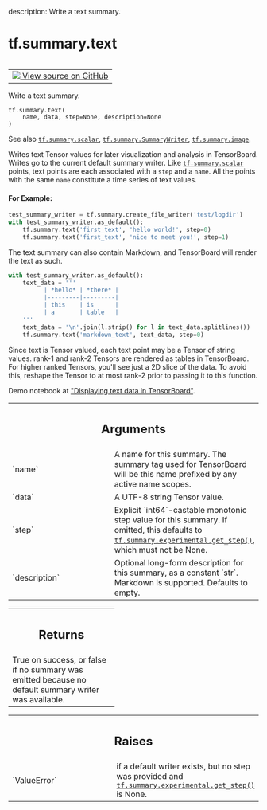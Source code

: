 description: Write a text summary.

<div itemscope itemtype="http://developers.google.com/ReferenceObject">
<meta itemprop="name" content="tf.summary.text" />
<meta itemprop="path" content="Stable" />
</div>

# tf.summary.text

<!-- Insert buttons and diff -->

<table class="tfo-notebook-buttons tfo-api nocontent" align="left">
<td>
  <a target="_blank" href="https://github.com/tensorflow/tensorboard/tree/2.7.0/tensorboard/plugins/text/summary_v2.py#L26-L97">
    <img src="https://www.tensorflow.org/images/GitHub-Mark-32px.png" />
    View source on GitHub
  </a>
</td>
</table>



Write a text summary.

<pre class="devsite-click-to-copy prettyprint lang-py tfo-signature-link">
<code>tf.summary.text(
    name, data, step=None, description=None
)
</code></pre>



<!-- Placeholder for "Used in" -->

See also <a href="../../tf/summary/scalar.md"><code>tf.summary.scalar</code></a>, <a href="../../tf/summary/SummaryWriter.md"><code>tf.summary.SummaryWriter</code></a>, <a href="../../tf/summary/image.md"><code>tf.summary.image</code></a>.

Writes text Tensor values for later visualization and analysis in TensorBoard.
Writes go to the current default summary writer.  Like <a href="../../tf/summary/scalar.md"><code>tf.summary.scalar</code></a>
points, text points are each associated with a `step` and a `name`.
All the points with the same `name` constitute a time series of text values.

#### For Example:


```python
test_summary_writer = tf.summary.create_file_writer('test/logdir')
with test_summary_writer.as_default():
    tf.summary.text('first_text', 'hello world!', step=0)
    tf.summary.text('first_text', 'nice to meet you!', step=1)
```

The text summary can also contain Markdown, and TensorBoard will render the text
as such.

```python
with test_summary_writer.as_default():
    text_data = '''
          | *hello* | *there* |
          |---------|---------|
          | this    | is      |
          | a       | table   |
    '''
    text_data = '\n'.join(l.strip() for l in text_data.splitlines())
    tf.summary.text('markdown_text', text_data, step=0)
```

Since text is Tensor valued, each text point may be a Tensor of string values.
rank-1 and rank-2 Tensors are rendered as tables in TensorBoard.  For higher ranked
Tensors, you'll see just a 2D slice of the data.  To avoid this, reshape the Tensor
to at most rank-2 prior to passing it to this function.

Demo notebook at
["Displaying text data in TensorBoard"](https://www.tensorflow.org/tensorboard/text_summaries).

<!-- Tabular view -->
 <table class="responsive fixed orange">
<colgroup><col width="214px"><col></colgroup>
<tr><th colspan="2"><h2 class="add-link">Arguments</h2></th></tr>

<tr>
<td>
`name`
</td>
<td>
A name for this summary. The summary tag used for TensorBoard will
be this name prefixed by any active name scopes.
</td>
</tr><tr>
<td>
`data`
</td>
<td>
A UTF-8 string Tensor value.
</td>
</tr><tr>
<td>
`step`
</td>
<td>
Explicit `int64`-castable monotonic step value for this summary. If
omitted, this defaults to <a href="../../tf/summary/experimental/get_step.md"><code>tf.summary.experimental.get_step()</code></a>, which must
not be None.
</td>
</tr><tr>
<td>
`description`
</td>
<td>
Optional long-form description for this summary, as a
constant `str`. Markdown is supported. Defaults to empty.
</td>
</tr>
</table>



<!-- Tabular view -->
 <table class="responsive fixed orange">
<colgroup><col width="214px"><col></colgroup>
<tr><th colspan="2"><h2 class="add-link">Returns</h2></th></tr>
<tr class="alt">
<td colspan="2">
True on success, or false if no summary was emitted because no default
summary writer was available.
</td>
</tr>

</table>



<!-- Tabular view -->
 <table class="responsive fixed orange">
<colgroup><col width="214px"><col></colgroup>
<tr><th colspan="2"><h2 class="add-link">Raises</h2></th></tr>

<tr>
<td>
`ValueError`
</td>
<td>
if a default writer exists, but no step was provided and
<a href="../../tf/summary/experimental/get_step.md"><code>tf.summary.experimental.get_step()</code></a> is None.
</td>
</tr>
</table>


